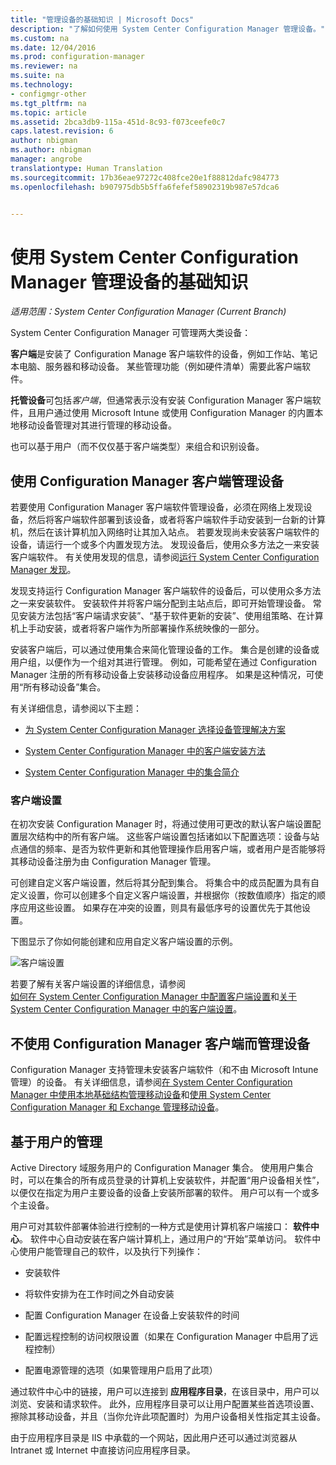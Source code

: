 ```yaml
---
title: "管理设备的基础知识 | Microsoft Docs"
description: "了解如何使用 System Center Configuration Manager 管理设备。"
ms.custom: na
ms.date: 12/04/2016
ms.prod: configuration-manager
ms.reviewer: na
ms.suite: na
ms.technology:
- configmgr-other
ms.tgt_pltfrm: na
ms.topic: article
ms.assetid: 2bca3db9-115a-451d-8c93-f073ceefe0c7
caps.latest.revision: 6
author: nbigman
ms.author: nbigman
manager: angrobe
translationtype: Human Translation
ms.sourcegitcommit: 17b36eae97272c408fce20e1f88812dafc984773
ms.openlocfilehash: b907975db5b5ffa6fefef58902319b987e57dca6


---
```

# <a name="fundamentals-of-managing-devices-with-system-center-configuration-manager"></a>使用 System Center Configuration Manager 管理设备的基础知识

*适用范围：System Center Configuration Manager (Current Branch)*

System Center Configuration Manager 可管理两大类设备：

**客户端**是安装了 Configuration Manage 客户端软件的设备，例如工作站、笔记本电脑、服务器和移动设备。 某些管理功能（例如硬件清单）需要此客户端软件。  

**托管设备**可包括*客户端*，但通常表示没有安装 Configuration Manager 客户端软件，且用户通过使用 Microsoft Intune 或使用 Configuration Manager 的内置本地移动设备管理对其进行管理的移动设备。

也可以基于用户（而不仅仅基于客户端类型）来组合和识别设备。

## <a name="managing-devices-with-the-configuration-manager-client"></a>使用 Configuration Manager 客户端管理设备

若要使用 Configuration Manager 客户端软件管理设备，必须在网络上发现设备，然后将客户端软件部署到该设备，或者将客户端软件手动安装到一台新的计算机，然后在该计算机加入网络时让其加入站点。 若要发现尚未安装客户端软件的设备，请运行一个或多个内置发现方法。 发现设备后，使用众多方法之一来安装客户端软件。 有关使用发现的信息，请参阅[运行 System Center Configuration Manager 发现](../../core/servers/deploy/configure/run-discovery.md)。  

 发现支持运行 Configuration Manager 客户端软件的设备后，可以使用众多方法之一来安装软件。 安装软件并将客户端分配到主站点后，即可开始管理设备。  常见安装方法包括“客户端请求安装”、“基于软件更新的安装”、使用组策略、在计算机上手动安装，或者将客户端作为所部署操作系统映像的一部分。  

 安装客户端后，可以通过使用集合来简化管理设备的工作。 集合是创建的设备或用户组，以便作为一个组对其进行管理。 例如，可能希望在通过 Configuration Manager 注册的所有移动设备上安装移动设备应用程序。 如果是这种情况，可使用“所有移动设备”集合。  

 有关详细信息，请参阅以下主题：  

-   [为 System Center Configuration Manager 选择设备管理解决方案](../../core/plan-design/choose-a-device-management-solution.md)  

-   [System Center Configuration Manager 中的客户端安装方法](../../core/clients/deploy/plan/client-installation-methods.md)  

-   [System Center Configuration Manager 中的集合简介](../../core/clients/manage/collections/introduction-to-collections.md)  

### <a name="client-settings"></a>客户端设置  
 在初次安装 Configuration Manager 时，将通过使用可更改的默认客户端设置配置层次结构中的所有客户端。 这些客户端设置包括诸如以下配置选项：设备与站点通信的频率、是否为软件更新和其他管理操作启用客户端，或者用户是否能够将其移动设备注册为由 Configuration Manager 管理。  

可创建自定义客户端设置，然后将其分配到集合。  将集合中的成员配置为具有自定义设置，你可以创建多个自定义客户端设置，并根据你（按数值顺序）指定的顺序应用这些设置。  如果存在冲突的设置，则具有最低序号的设置优先于其他设置。  

下图显示了你如何能创建和应用自定义客户端设置的示例。  

 ![客户端设置](media/ClientSettings.gif)  

 若要了解有关客户端设置的详细信息，请参阅  
                [如何在 System Center Configuration Manager 中配置客户端设置](../../core/clients/deploy/configure-client-settings.md)和[关于 System Center Configuration Manager 中的客户端设置](../../core/clients/deploy/about-client-settings.md)。

## <a name="managing-devices-without-the-configuration-manager-client"></a>不使用 Configuration Manager 客户端而管理设备  
 Configuration Manager 支持管理未安装客户端软件（和不由 Microsoft Intune 管理）的设备。 有关详细信息，请参阅[在 System Center Configuration Manager 中使用本地基础结构管理移动设备](../../mdm/understand/manage-mobile-devices-with-on-premises-infrastructure.md)和[使用 System Center Configuration Manager 和 Exchange 管理移动设备](../../mdm/deploy-use/manage-mobile-devices-with-exchange-activesync.md)。  

## <a name="user-based-management"></a>基于用户的管理  
 Active Directory 域服务用户的 Configuration Manager 集合。 使用用户集合时，可以在集合的所有成员登录的计算机上安装软件，并配置“用户设备相关性”，以便仅在指定为用户主要设备的设备上安装所部署的软件。 用户可以有一个或多个主设备。  

 用户可对其软件部署体验进行控制的一种方式是使用计算机客户端接口： **软件中心**。 软件中心自动安装在客户端计算机上，通过用户的“开始”菜单访问。 软件中心使用户能管理自己的软件，以及执行下列操作：  

-   安装软件  

-   将软件安排为在工作时间之外自动安装  

-   配置 Configuration Manager 在设备上安装软件的时间  

-   配置远程控制的访问权限设置（如果在 Configuration Manager 中启用了远程控制）  

-   配置电源管理的选项（如果管理用户启用了此项）  

 通过软件中心中的链接，用户可以连接到 **应用程序目录**，在该目录中，用户可以浏览、安装和请求软件。 此外，应用程序目录可以让用户配置某些首选项设置、擦除其移动设备，并且（当你允许此项配置时）为用户设备相关性指定其主设备。   

 由于应用程序目录是 IIS 中承载的一个网站，因此用户还可以通过浏览器从 Intranet 或 Internet 中直接访问应用程序目录。  



<!--HONumber=Dec16_HO1-->


